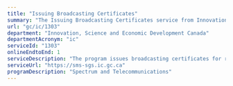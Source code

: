 ```yaml
---
title: "Issuing Broadcasting Certificates"
summary: "The Issuing Broadcasting Certificates service from Innovation, Science and Economic Development Canada is available end-to-end online, according to the GC Service Inventory."
url: "gc/ic/1303"
department: "Innovation, Science and Economic Development Canada"
departmentAcronym: "ic"
serviceId: "1303"
onlineEndtoEnd: 1
serviceDescription: "The program issues broadcasting certificates for radio apparatus that form part of a broadcasting undertaking."
serviceUrl: "https://sms-sgs.ic.gc.ca"
programDescription: "Spectrum and Telecommunications"
---
```

